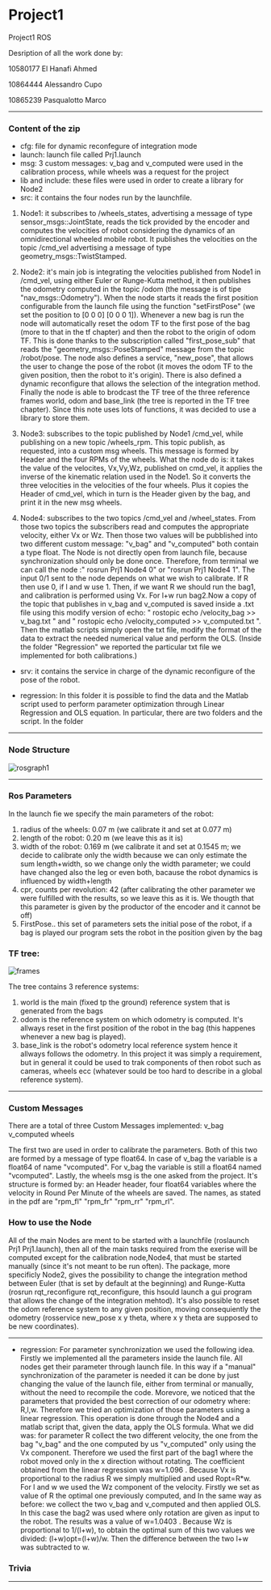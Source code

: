 # Project1

Project1 ROS

Desription of all the work done by:

10580177 El Hanafi Ahmed

10864444 Alessandro Cupo

10865239 Pasqualotto Marco 
***
### Content of the zip

- cfg: file for dynamic reconfegure of integration mode
- launch: launch file called Prj1.launch
- msg: 3 custom messages: v_bag and v_computed were used in the calibration process, while wheels was a request for the project
- lib and include: these files were used in order to create a library for Node2
- src: it contains the four nodes run by the launchfile. 

1) Node1: it subscribes to /wheels_states, advertising a message of type sensor_msgs::JointState, reads the tick provided by the encoder and computes the velocities of robot considering the dynamics of an omnidirectional wheeled mobile robot. It publishes the velocities on the topic /cmd_vel advertising a message of type geometry_msgs::TwistStamped.


2) Node2: it's main job is integrating the velocities published from Node1 in /cmd_vel, using either Euler or Runge-Kutta method, it then publishes the odometry computed in the topic /odom (the message is of tipe "nav_msgs::Odometry").
When the node starts it reads the first position configurable from the launch file using the function "setFirstPose" (we set the position to [0 0 0] [0 0 0 1]).
Whenever a new bag is run the node will automatically reset the odom TF to the first pose of the bag (more to that in the tf chapter) and then the robot to the origin of odom TF. This is done thanks to the subscription called "first_pose_sub" that reads the "geometry_msgs::PoseStamped" message from the topic /robot/pose.
The node also defines a service, "new_pose", that allows the user to change the pose of the robot (it moves the odom TF to the given position, then the robot to it's origin).
There is also defined a dynamic reconfigure that allows the selection of the integration method.
Finally the node is able to brodcast the TF tree of the three reference frames world, odom and base_link (the tree is reported in the TF tree chapter).
Since this note uses lots of functions, it was decided to use a library to store them.

3) Node3: subscribes to the topic published by Node1 /cmd_vel, while publishing on a new topic /wheels_rpm. This topic publish, as requested, into a custom msg wheels. This message is formed by Header and the four RPMs of the wheels. What the node do is: it takes the value of the velocites, Vx,Vy,Wz, published on cmd_vel, it applies the inverse of the kinematic relation used in the Node1. So it converts the three velocities in the velocities of the four wheels. Plus it copies the Header of cmd_vel, which in turn is the Header given by the bag, and print it in the new msg wheels.

4) Node4: subscribes to the two topics /cmd_vel and /wheel_states. From those two topics the subscribers read and computes the appropriate velocity, either Vx or Wz. Then those two values will be pubblished into two different custom message: "v_bag" and "v_computed" both contain a type float. The Node is not directly open from launch file, because synchronization should only be done once. Therefore, from terminal we can call the node :" rosrun Prj1 Node4 0" or "rosrun Prj1 Node4 1". The input 0/1 sent to the node depends on what we wish to calibrate. If R then use 0, if l and w use 1. Then, if we want R we should run the bag1, and calibration is performed using Vx. For l+w run bag2.Now a copy of the topic that publishes in v_bag and v_computed is saved inside a .txt file using this modify version of echo: " rostopic echo /velocity_bag >> v_bag.txt " and      " rostopic echo /velocity_computed >> v_computed.txt ". Then the matlab scripts simply open the txt file, modify the format of the data to extract the needed numerical value and perform the OLS. (Inside the folder "Regression" we reported the particular txt file we implemented for both calibrations.)


- srv: it contains the service in charge of the dynamic reconfigure of the pose of the robot.

- regression: In this folder it is possible to find the data and the Matlab script used to perform parameter optimization through Linear Regression and OLS equation. In particular, there are two folders and the script. In the folder  

***
### Node Structure

![rosgraph1](https://user-images.githubusercontent.com/89984587/167246375-444e91f5-06f4-4803-877a-664e29af8367.png)


***

### Ros Parameters
In the launch fie we specify the main parameters of the robot:
1) radius of the wheels: 0.07 m (we calibrate it and set at 0.077 m)
2) length of the robot: 0.20 m (we leave this as it is)
3) width of the robot: 0.169 m (we calibrate it and set at 0.1545 m; we decide to calibrate only the width because we can only estimate the sum length+width, so we change only the width parameter; we could have changed also the leg or even both, bacause the robot dynamics is influenced by width+length
4) cpr, counts per revolution: 42 (after calibrating the other parameter we were fulfilled with the results, so we leave this as it is. We thougth that this parameter is given by the productor of the encoder and it cannot be off)
5) FirstPose.. this set of parameters sets the initial pose of the robot, if a bag is played our program sets the robot in the position given by the bag

### TF tree:
![frames](https://user-images.githubusercontent.com/89984587/167246068-7d34fe49-a8a9-4d9f-af66-2e3ac8182a07.png)

The tree contains 3 reference systems:
 1) world is the main (fixed tp the ground) reference system that is generated from the bags
 2) odom is the reference system on which odometry is computed. It's allways reset in the first position of the robot in the bag (this happenes whenever a new bag is played).
 3) base_link is the robot's odometry local reference system hence it allways follows the odometry. In this project it was simply a requirement, but in general it could be used to trak components of then robot such as cameras, wheels ecc (whatever sould be too hard to describe in a global reference system).
 ***
 
### Custom Messages

There are a total of three Custom Messages implemented:
v_bag 
v_computed
wheels

The first two are used in order to calibrate the parameters. Both of this two are formed by a message of type float64. In case of v_bag the variable is a float64 of name "vcomputed". For v_bag the variable is still a float64 named "vcomputed".
Lastly, the wheels msg is the one asked from the project. It's structure is formed by: an Header header, four float64 variables where the velocity in Round Per Minute of the wheels are saved. The names, as stated in the pdf are "rpm_fl" "rpm_fr" "rpm_rr" "rpm_rl".

### How to use the Node
All of the main Nodes are ment to be started with a launchfile (roslaunch Prj1 Prj1.launch), then all of the    main tasks required from the exerise will be computed except for the calibration node,Node4, that must be started manually (since it's not meant to be run often).
The package, more specificly Node2, gives the possibility to change the integration method between Euler (that is set by default at the beginning) and Runge-Kutta (rosrun rqt_reconfigure rqt_reconfigure, this hsould launch a gui program that allows the change of the integration mehtod).
It's also possible to reset the odom reference system to any given position, moving consequiently the odometry (rosservice new_pose x y theta, where x y theta are supposed to be new coordinates).
***

- regression: 
 For parameter synchronization we used the following idea. Firstly we implemented all the parameters inside the launch file. All nodes get their parameter through launch file. In this way if a "manual" synchronization of the parameter is needed it can be done by just changing the value of the launch file, either from terminal or manually, without the need to recompile the code.
Morevore, we noticed that the parameters that provided the best correction of our odometry where: R,l,w. Therefore we tried an optimization of those parameters using a linear regression. This operation is done through the Node4 and a matlab script that, given the data, apply the OLS formula.
What we did was: for parameter R collect the two different velocity, the one from the bag "v_bag" and the one computed by us "v_computed" only using the Vx component. Therefore we used the first part of the bag1 where the robot moved only in the x direction without rotating. The coefficient obtained from the linear regression was w=1.096 . Because Vx is proportional to the radius R we simply multiplied and used Ropt=R*w. For l and w we used the Wz component of the velocity. Firstly we set as value of R the optimal one previously computed, and In the same way as before: we collect the two v_bag and v_computed and then applied OLS. In this case the bag2 was used where only rotation are given as input to the robot. The results was a value of w=1.0403 . Because Wz is proportional to 1/(l+w), to obtain the optimal sum of this two values we divided: (l+w)opt=(l+w)/w. Then the difference between the two l+w was subtracted to w.
 
 ### Trivia
 **********************************


